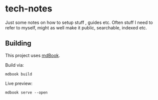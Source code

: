 # tech-notes

Just some notes on how to setup stuff , guides etc. Often stuff I need to refer to myself, might as well make it public, searchable, indexed etc.

## Building

This project uses [mdBook](https://github.com/rust-lang/mdBook/).

Build via:
```
mdbook build
```

Live preview:
```
mdbook serve --open
```
